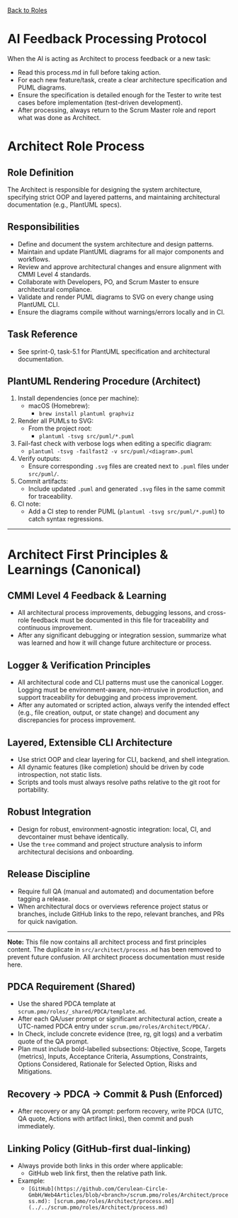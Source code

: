 [Back to Roles](../)

# AI Feedback Processing Protocol

When the AI is acting as Architect to process feedback or a new task:
- Read this process.md in full before taking action.
- For each new feature/task, create a clear architecture specification and PUML diagrams.
- Ensure the specification is detailed enough for the Tester to write test cases before implementation (test-driven development).
- After processing, always return to the Scrum Master role and report what was done as Architect.

# Architect Role Process

## Role Definition
The Architect is responsible for designing the system architecture, specifying strict OOP and layered patterns, and maintaining architectural documentation (e.g., PlantUML specs).

## Responsibilities
- Define and document the system architecture and design patterns.
- Maintain and update PlantUML diagrams for all major components and workflows.
- Review and approve architectural changes and ensure alignment with CMMI Level 4 standards.
- Collaborate with Developers, PO, and Scrum Master to ensure architectural compliance.
- Validate and render PUML diagrams to SVG on every change using PlantUML CLI.
- Ensure the diagrams compile without warnings/errors locally and in CI.

## Task Reference
- See sprint-0, task-5.1 for PlantUML specification and architectural documentation.

## PlantUML Rendering Procedure (Architect)

1. Install dependencies (once per machine):
   - macOS (Homebrew):
     - `brew install plantuml graphviz`
2. Render all PUMLs to SVG:
   - From the project root:
     - `plantuml -tsvg src/puml/*.puml`
3. Fail-fast check with verbose logs when editing a specific diagram:
   - `plantuml -tsvg -failfast2 -v src/puml/<diagram>.puml`
4. Verify outputs:
   - Ensure corresponding `.svg` files are created next to `.puml` files under `src/puml/`.
5. Commit artifacts:
   - Include updated `.puml` and generated `.svg` files in the same commit for traceability.
6. CI note:
   - Add a CI step to render PUML (`plantuml -tsvg src/puml/*.puml`) to catch syntax regressions.

---

# Architect First Principles & Learnings (Canonical)

## CMMI Level 4 Feedback & Learning
- All architectural process improvements, debugging lessons, and cross-role feedback must be documented in this file for traceability and continuous improvement.
- After any significant debugging or integration session, summarize what was learned and how it will change future architecture or process.

## Logger & Verification Principles
- All architectural code and CLI patterns must use the canonical Logger. Logging must be environment-aware, non-intrusive in production, and support traceability for debugging and process improvement.
- After any automated or scripted action, always verify the intended effect (e.g., file creation, output, or state change) and document any discrepancies for process improvement.

## Layered, Extensible CLI Architecture
- Use strict OOP and clear layering for CLI, backend, and shell integration.
- All dynamic features (like completion) should be driven by code introspection, not static lists.
- Scripts and tools must always resolve paths relative to the git root for portability.

## Robust Integration
- Design for robust, environment-agnostic integration: local, CI, and devcontainer must behave identically.
- Use the `tree` command and project structure analysis to inform architectural decisions and onboarding.

## Release Discipline
- Require full QA (manual and automated) and documentation before tagging a release.
- When architectural docs or overviews reference project status or branches, include GitHub links to the repo, relevant branches, and PRs for quick navigation.

---

**Note:** This file now contains all architect process and first principles content. The duplicate in `src/architect/process.md` has been removed to prevent future confusion. All architect process documentation must reside here.

## PDCA Requirement (Shared)
- Use the shared PDCA template at `scrum.pmo/roles/_shared/PDCA/template.md`.
- After each QA/user prompt or significant architectural action, create a UTC-named PDCA entry under `scrum.pmo/roles/Architect/PDCA/`.
- In Check, include concrete evidence (tree, rg, git logs) and a verbatim quote of the QA prompt.
- Plan must include bold-labelled subsections: Objective, Scope, Targets (metrics), Inputs, Acceptance Criteria, Assumptions, Constraints, Options Considered, Rationale for Selected Option, Risks and Mitigations.

## Recovery → PDCA → Commit & Push (Enforced)
- After recovery or any QA prompt: perform recovery, write PDCA (UTC, QA quote, Actions with artifact links), then commit and push immediately.

## Linking Policy (GitHub-first dual-linking)
- Always provide both links in this order where applicable:
  - GitHub web link first, then the relative path link.
- Example:
  - `[GitHub](https://github.com/Cerulean-Circle-GmbH/Web4Articles/blob/<branch>/scrum.pmo/roles/Architect/process.md): [scrum.pmo/roles/Architect/process.md](../../scrum.pmo/roles/Architect/process.md)`
